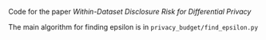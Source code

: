 Code for the paper *Within-Dataset Disclosure Risk for Differential Privacy*

The main algorithm for finding epsilon is in `privacy_budget/find_epsilon.py`
